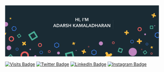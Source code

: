 [![Adarsh Kamaladharan](./assets/banner.png)](https://www.linkedin.com/in/adarshkamaladharan/)

[![Visits Badge](https://gpvc.arturio.dev/adarshkamaladharan)](https://github.com/adarshkamaladharan)
[![Twitter Badge](https://img.shields.io/badge/Twitter-Profile-informational?style=flat&logo=twitter&logoColor=white&color=1CA2F1)](https://twitter.com/adarshk90)
[![LinkedIn Badge](https://img.shields.io/badge/LinkedIn-Profile-informational?style=flat&logo=linkedin&logoColor=white&color=0D76A8)](https://www.linkedin.com/in/adarshkamaladharan/)
[![Instagram Badge](https://img.shields.io/badge/Instagram-Profile-informational?style=flat&logo=instagram&logoColor=white&color=F56040)](https://www.instagram.com/adarsh_kamaladharan/)
